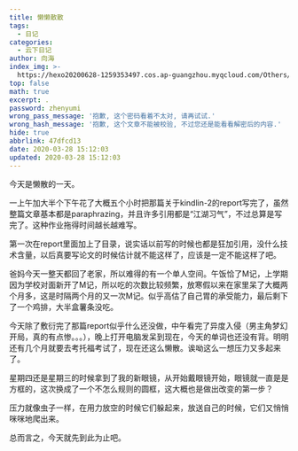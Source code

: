 ```yaml
---
title: 懒懒散散
tags:
  - 日记
categories:
  - 云下日记
author: 向海
index_img: >-
  https://hexo20200628-1259353497.cos.ap-guangzhou.myqcloud.com/Others/Fluid/about.png
top: false
math: true
excerpt: .
password: zhenyumi
wrong_pass_message: '抱歉, 这个密码看着不太对, 请再试试.'
wrong_hash_message: '抱歉, 这个文章不能被校验, 不过您还是能看看解密后的内容.'
hide: true
abbrlink: 47dfcd13
date: 2020-03-28 15:12:03
updated: 2020-03-28 15:12:03
---
```


今天是懒散的一天。

一上午加大半个下午花了大概五个小时把那篇关于kindlin-2的report写完了，虽然整篇文章基本都是paraphrazing，并且许多引用都是“江湖习气”，不过总算是写完了。这种作业拖得时间越长越难写。

第一次在report里面加上了目录，说实话以前写的时候也都是狂加引用，没什么技术含量，以后真要写论文的时候估计就不能这样了，应该是一定不能这样了吧。

爸妈今天一整天都回了老家，所以难得的有一个单人空间。午饭恰了M记，上学期因为学校对面新开了M记，所以吃的次数比较频繁，放寒假以来在家里呆了大概两个月多，这是时隔两个月的又一次M记。似乎高估了自己胃的承受能力，最后剩下了一个鸡排，大半盒薯条没吃。

今天除了敷衍完了那篇report似乎什么还没做，中午看完了异度入侵（男主角梦幻开局，真的有点惨。。。），晚上打开电脑发呆到现在，今天的单词也还没有背。明明还有几个月就要去考托福考试了，现在还这么懒散。诶呦这么一想压力又多起来了。

星期四还是星期三的时候拿到了我的新眼镜，从开始戴眼镜开始，眼镜就一直是是方框的，这次换成了一个不怎么规则的圆框，这大概也是做出改变的第一步？

压力就像虫子一样，在用力放空的时候它们躲起来，放送自己的时候，它们又悄悄咪咪地爬出来。

总而言之，今天就先到此为止吧。